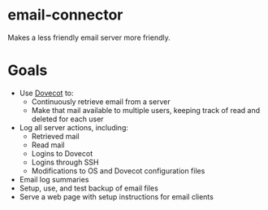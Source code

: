 # email-connector

Makes a less friendly email server more friendly.

# Goals

- Use [Dovecot][] to:
  - Continuously retrieve email from a server
  - Make that mail available to multiple users, keeping track of read and deleted for each user
- Log all server actions, including:
  - Retrieved mail
  - Read mail
  - Logins to Dovecot
  - Logins through SSH
  - Modifications to OS and Dovecot configuration files
- Email log summaries
- Setup, use, and test backup of email files
- Serve a web page with setup instructions for email clients


[dovecot]: <https://www.dovecot.org/>
